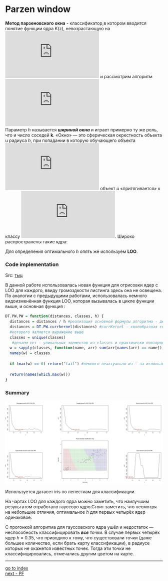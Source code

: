 # Parzen window

**Метод парзеновского окна** - классификатор,в котором вводится понятие функции ядра K(z), невозрастающую на ![](http://latex.codecogs.com/gif.latex?%5B0%2C%5Cinfty%29) и рассмотрим алгоритм
 ![](http://latex.codecogs.com/gif.latex?a%28u%3BX%5El%2Ch%2CK%29%20%3D%20%5Carg%5Cmax_%7By%5Cepsilon%20Y%7D%5Csum_%7Bi%3D1%7D%5El%20%5By_%7Bi%2Cu%7D%20%3D%20y%5DK%20%5Cleft%20%28%20%5Cfrac%7B%5Crho%28u%2Cx_%7Bi%2Cu%7D%29%20%7D%7Bh%7D%20%5Cright%20%29)   
Параметр _h_ называется _**шириной окна**_ и играет примерно ту же роль, что и число соседей **k**.
«Окно» — это сферическая окрестность объекта u радиуса _h_, при попадании в которую обучающего объекта ![](http://latex.codecogs.com/gif.latex?x_i) объект _u_ «притягивается» к классу ![](http://latex.codecogs.com/gif.latex?y_i).
Широко распространены такие ядра:

Для определения оптимального _h_ опять же используем **LOO**.

### Code implementation

Src: [тыц](../PW.R)

В данной работе использовалась новая функция для отрисовки ядер с LOO для каждого, ввиду громоздкости листинга здесь она не освещена.
По аналогии с предыдущими работами, использовалась немного видоизменённая функция LOO, которая вызывалась в цикле функции выше, и основная функция :
```R
DT.PW.PW = function(distances, classes, h) {
  distances = distances / h #реализация основной формулы алгоритма - деление расстояния на ширину ядра
  distances = DT.PW.currkernel(distances) #currKernel - своеобразная ссылка на функцию ядра, аргументом
  #которого является выражение выше
  classes = unique(classes)
   #делаем сет - уникальных элементов из classes и практически повторяем функцию из предыдущей работы
  w = sapply(classes, function(name, arr) sum(arr[names(arr) == name]), distances)
  names(w) = classes

  if (max(w) == 0) return("fail") #немного неактуально из - за использования гауссовского ядра
  
  return(names(which.max(w)))
}
```
### Summary

![](pics/PW.png)

Используется датасет iris по лепесткам для классификации.

На чартах LOO для каждого ядра можно заметить, что наилучшим результатом отработало гауссово ядро.Стоит заметить, что несмотря на небольшие отличия, оптимальное _h_ для первых четырёх ядер одинаковое. 

С прогонкой алгоритма для гауссовского ядра ушёл и недостаток — неспособность классифицировать ***все*** точки. В случае первых четырёх ядер _h_ = 0.35, что приводило к тому, что существовали точки (даже большее количество, если брать карту классификации), в радиусе которых не окажется известных точек. Тогда эти точки не классифицировались, отмечались другим цветом на карте.

----
[go to index](../README.md)  
[next - PF](PF.md)




